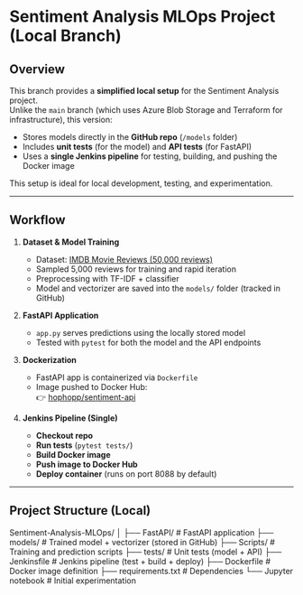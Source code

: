 # Sentiment Analysis MLOps Project (Local Branch)

## Overview

This branch provides a **simplified local setup** for the Sentiment Analysis project.  
Unlike the `main` branch (which uses Azure Blob Storage and Terraform for infrastructure), this version:

- Stores models directly in the **GitHub repo** (`/models` folder)
- Includes **unit tests** (for the model) and **API tests** (for FastAPI)
- Uses a **single Jenkins pipeline** for testing, building, and pushing the Docker image

This setup is ideal for local development, testing, and experimentation.

---

## Workflow

1. **Dataset & Model Training**
   - Dataset: [IMDB Movie Reviews (50,000 reviews)](https://www.kaggle.com/datasets/lakshmi25npathi/imdb-dataset-of-50k-movie-reviews)  
   - Sampled 5,000 reviews for training and rapid iteration  
   - Preprocessing with TF-IDF + classifier  
   - Model and vectorizer are saved into the `models/` folder (tracked in GitHub)

2. **FastAPI Application**
   - `app.py` serves predictions using the locally stored model  
   - Tested with `pytest` for both the model and the API endpoints

3. **Dockerization**
   - FastAPI app is containerized via `Dockerfile`
   - Image pushed to Docker Hub:  
     👉 [hophopp/sentiment-api](https://hub.docker.com/repository/docker/hophopp/sentiment-api/general)

4. **Jenkins Pipeline (Single)**
   - **Checkout repo**
   - **Run tests** (`pytest tests/`)
   - **Build Docker image**
   - **Push image to Docker Hub**
   - **Deploy container** (runs on port 8088 by default)

---

## Project Structure (Local)

Sentiment-Analysis-MLOps/
│
├── FastAPI/             # FastAPI application
├── models/              # Trained model + vectorizer (stored in GitHub)
├── Scripts/             # Training and prediction scripts
├── tests/               # Unit tests (model + API)
├── Jenkinsfile          # Jenkins pipeline (test + build + deploy)
├── Dockerfile           # Docker image definition
├── requirements.txt     # Dependencies
└── Jupyter notebook     # Initial experimentation


